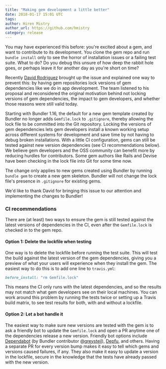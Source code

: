 ```yaml
---
title: "Making gem development a little better"
date: 2018-01-17 15:01 UTC
tags:
author: Hiren Mistry
author_url: https://github.com/hmistry
category: release
---
```


You may have experienced this before: you're excited about a gem, and want to contribute to its development. You clone the gem repo and run `bundle install` only to see the horror of installation issues or a failing test suite. What to do? Do you debug this unsure of how deep the rabbit hole goes, or perhaps leave it for another day as you're short on time?

Recently [David Rodriguez](https://github.com/deivid-rodriguez) brought up the issue and explained one way to prevent this: by having gem repositories lock versions of gem dependencies like we do in app development. The team listened to his proposal and reconsidered the original motivation behind not locking versions of gem dependencies, the impact to gem developers, and whether those reasons were still valid today.

Starting with Bundler 1.16, the default for a new gem template created by Bundler no longer adds `Gemfile.lock` to `.gitignore`, thereby allowing the lock file to be committed into the Git repository. Locking the versions of gem dependencies lets gem developers install a known working setup across different systems for development and save time by not having to debug broken installations. With a little CI configuration, gems can still be tested against new version dependencies (see CI recommendations below). We believe gem developers and the OSS community can benefit more by reducing hurdles for contributors. Some gem authors like Rails and Devise have been checking in the lock file into Git for some time now.

The change only applies to new gems created using Bundler by running `bundle gem` to create a new gem skeleton. Bundler will not change the lock file's presence in `.gitignore` for existing gems.

We'd like to thank David for bringing this issue to our attention and implementing the changes to Bundler!

### CI recommendations

There are (at least) two ways to ensure the gem is still tested against the latest versions of dependencies in the CI, even after the `Gemfile.lock` is checked in to the gem repo.

#### Option 1: Delete the lockfile when testing

One way is to delete the lockfile before running the test suite. This will test the build against the latest version of the gem dependencies, giving you a preview of what your users will experience when they install the gem. The easiest way to do this is to add one line to `travis.yml`:

~~~ ruby
before_install: "rm Gemfile.lock"
~~~

This means the CI only runs with the latest dependencies, and so the results may not match what gem developers see on their local machines. You can work around this problem by running the tests twice or setting up a Travis build matrix, to see test results for both, with and without a lockfile.

#### Option 2: Let a bot handle it

The easiest way to make sure new versions are tested with the gem is to ask a friendly bot to update the `Gemfile.lock` and open a PR anytime one of the dependencies release a new version. Friendly bot options include [Dependabot](https://dependabot.com) (by Bundler contributor [@greysteil](https://github.com/greysteil)), [Depfu](https://depfu.com), and others. Having a separate PR for every version bump makes it easy to tell which gems and versions caused failures, if any. They also make it easy to update a version in the lockfile, secure in the knowledge that the tests have already passed with the new version.

